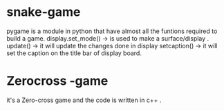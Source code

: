 # snake-game
pygame is a module in python that have almost all the funtions required to build a game.
display.set_mode() -> is used to make a surface/display .
update() -> it will update the changes done in display
setcaption() -> it will set the caption  on the title bar of display board.

# Zerocross -game
it's a Zero-cross game and the code is written in c++ . 

